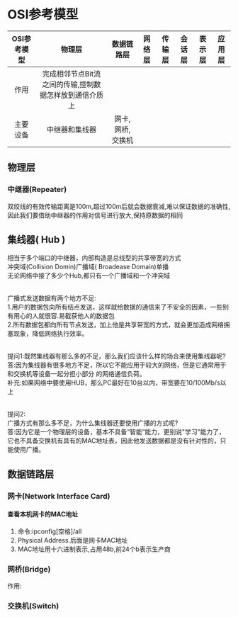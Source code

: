 # OSI参考模型
|OSI参考模型|物理层|数据链路层|网络层|传输层|会话层|表示层|应用层|
|:---:|:---:|:---:|:---:|:---:|:---:|:---:|:---:|
|作用|完成相邻节点Bit流之间的传输,控制数据怎样放到通信介质上|||||||
|主要设备|中继器和集线器|网卡,网桥,交换机||||||
## 物理层
### 中继器(Repeater)
双绞线的有效传输距离是100m,超过100m后就会数据衰减,难以保证数据的准确性,因此我们要借助中继器的作用对信号进行放大,保持原数据的相同
## 集线器( Hub )
相当于多个端口的中继器，内部构造是总线型的共享带宽的方式
<br>冲突域(Collision Domin)广播域( Broadease Domain)单播
<br>无论网络中接了多少个Hub,都只有一个广播域和一个冲突域

<br>广播式发送数据有两个地方不足:
<br>1.用户的数据包向所有结点发送，这样就给数据的通信来了不安全的因素，一些别有用心的人就很容.易截获他人的数据包
<br>2.所有数据包都向所有节点发送，加上他是共享带宽的方式，就会更加造成网络拥塞现象，降低网络执行效率。

<br>提问1:既然集线器有那么多的不足，那么我们应该什么样的场合来使用集线器呢?
<br>答:因为集线器有很多地方不足，所以它不能应用于较大的网络，但是它通常用于和交换机等设备一起分担小部分 的网络通信负荷。
<br>补充:如果网络中要使用HUB，那么PC最好在10台以内，带宽要在10/100Mb/s以 上

<br>提问2:
<br>广播方式有那么多不足，为什么集线器还要使用广播的方式呢?
<br>答:因为它是一个物理层的设备，基本不具备“智能”能力，更别说"学习"能力了，它也不具备交换机有具有的MAC地址表，因此他发送数据都是没有针对性的，只能使用广播。
## 数据链路层
### 网卡(Network Interface Card)
#### 查看本机网卡的MAC地址
1. 命令:ipconfig[空格]/all
2. Physical Address.后面是网卡MAC地址
3. MAC地址用十六进制表示,占用48b,前24个b表示生产商
### 网桥(Bridge)
作用:
<br>
### 交换机(Switch)
